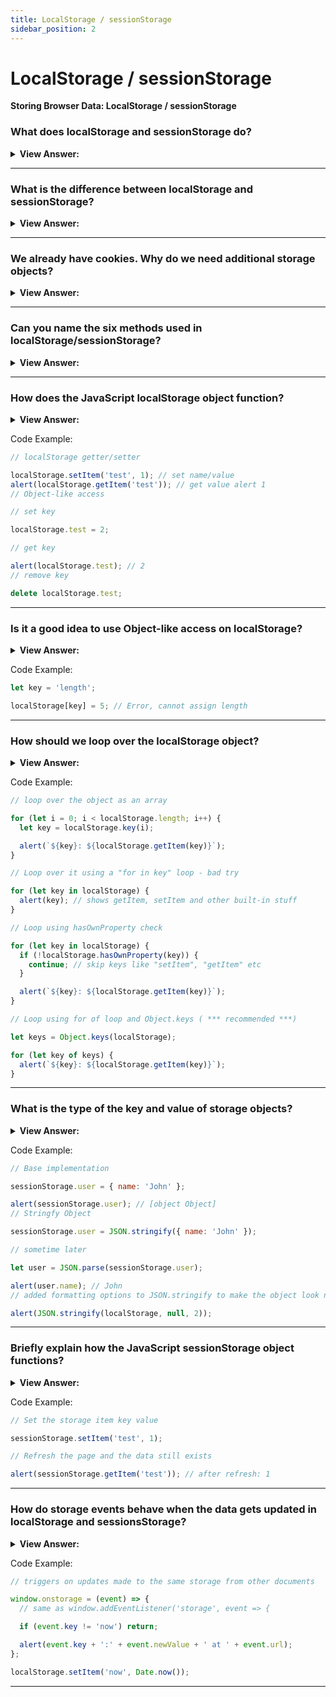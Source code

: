 ```yaml
---
title: LocalStorage / sessionStorage
sidebar_position: 2
---
```


# LocalStorage / sessionStorage

**Storing Browser Data: LocalStorage / sessionStorage**

<head>
  <title>LocalStorage / sessionStorage - JavaScript Interview Questions & Answers</title>
  <meta charSet="utf-8" />
</head>

### What does localStorage and sessionStorage do?

<details>
  <summary><strong>View Answer:</strong></summary>
  <div>
  <div><strong>Interview Response:</strong> In simple terms, Web storage objects localStorage and sessionStorage allow us to save key/value pairs in the browser.
    </div>
  </div>
</details>

---

### What is the difference between localStorage and sessionStorage?

<details>
  <summary><strong>View Answer:</strong></summary>
  <div>
  <div><strong>Interview Response:</strong> There is no difference between them except for the intended "non-persistence" of sessionStorage. The data stored in localStorage persists until explicitly deleted. Changes made are saved and available for all current and future visits to the site. For sessionStorage, changes are only available per tab. Changes made are saved and available for the current page in that tab until it is closed. Once it is closed, the stored data is deleted.
    </div>
  </div>
</details>

---

### We already have cookies. Why do we need additional storage objects?

<details>
  <summary><strong>View Answer:</strong></summary>
  <div>
  <div><strong>Interview Response:</strong> Unlike cookies, web storage objects are not sent to server with each request. Because of that, we can store much more. Most browsers allow at least 2 megabytes of data (or more) and have settings to configure that. Also, unlike cookies, the server cannot manipulate storage objects via HTTP headers. Everything is done in JavaScript. The storage is bound to the origin (domain/protocol/port triplet). That is, different protocols or subdomains infer different storage objects, they cannot access data from each other.
    </div>
  </div>
</details>

---

### Can you name the six methods used in localStorage/sessionStorage?

<details>
  <summary><strong>View Answer:</strong></summary>
  <div>
  <div><strong>Interview Response:</strong> Yes, both storage objects (localStorage/sessionStorage) have the same methods and properties, which include setItem, getItem, removeItem, clear, key, and length. As you can see, it is like a Map collection (setItem/getItem/removeItem), but also allows access by index with key(index).
    </div>
  </div>
</details>

---

### How does the JavaScript localStorage object function?

<details>
  <summary><strong>View Answer:</strong></summary>
  <div>
  <div><strong>Interview Response:</strong> The main features of localStorage are that the data can be shared between tabs. The data does not expire, and it remains after the browser restarts or the OS reboots. If, we want to add new data to the localStorage we can use the setItem method and if we want to parse it into the browser, we use the getItem method. We must be on the same origin (domain/port/protocol), but the url path can be different. The localStorage is shared between all windows with the same origin, so if we set the data in one window, the change becomes visible in another one. We can also use a plain object way of getting/setting keys.
    </div>
  </div>
</details>

Code Example:

```js
// localStorage getter/setter

localStorage.setItem('test', 1); // set name/value
alert(localStorage.getItem('test')); // get value alert 1
// Object-like access

// set key

localStorage.test = 2;

// get key

alert(localStorage.test); // 2
// remove key

delete localStorage.test;
```

---

### Is it a good idea to use Object-like access on localStorage?

<details>
  <summary><strong>View Answer:</strong></summary>
  <div>
  <div><strong>Interview Response:</strong> Technically, you can use object-like access on localStorage, but it is not recommended. If the key is user-generated, it can be anything, like length or toString, or another built-in method of localStorage. In that case getItem/setItem work fine, while object-like access fails. There is a storage event, it triggers when we modify the data. That event does not happen for object-like access.
    </div>
  </div>
</details>

Code Example:

```js
let key = 'length';

localStorage[key] = 5; // Error, cannot assign length
```

---

### How should we loop over the localStorage object?

<details>
  <summary><strong>View Answer:</strong></summary>
  <div>
  <div><strong>Interview Response:</strong> There is one notable thing about localStorage objects. They are not iterable on their own. One way to look over them as an array. Local Storage objects have a length, so we can iterate over them using the key method. Another way is to use “for key in” (for in loop) localStorage loop, just as we do with regular objects. It iterates over keys, but also outputs few built-in fields that we do not need. So, we need to filter fields from the prototype with hasOwnProperty check. Or just get the “own” keys with Object.keys and then loop over them if needed. The latter works, because Object.keys only returns the keys that belong to the object, ignoring the prototype.
    </div>
  </div>
</details>

Code Example:

```js
// loop over the object as an array

for (let i = 0; i < localStorage.length; i++) {
  let key = localStorage.key(i);

  alert(`${key}: ${localStorage.getItem(key)}`);
}

// Loop over it using a "for in key" loop - bad try

for (let key in localStorage) {
  alert(key); // shows getItem, setItem and other built-in stuff
}

// Loop using hasOwnProperty check

for (let key in localStorage) {
  if (!localStorage.hasOwnProperty(key)) {
    continue; // skip keys like "setItem", "getItem" etc
  }

  alert(`${key}: ${localStorage.getItem(key)}`);
}

// Loop using for of loop and Object.keys ( *** recommended ***)

let keys = Object.keys(localStorage);

for (let key of keys) {
  alert(`${key}: ${localStorage.getItem(key)}`);
}
```

---

### What is the type of the key and value of storage objects?

<details>
  <summary><strong>View Answer:</strong></summary>
  <div>
  <div><strong>Interview Response:</strong> For storage objects, both the key and value must be strings. If they were of any other type, like a number, or an object, it will get converted to string automatically. We can also use JSON to store objects. It is also it is possible to stringify the whole storage object, e.g., for debugging purposes.
    </div>
  </div>
</details>

Code Example:

```js
// Base implementation

sessionStorage.user = { name: 'John' };

alert(sessionStorage.user); // [object Object]
// Stringfy Object

sessionStorage.user = JSON.stringify({ name: 'John' });

// sometime later

let user = JSON.parse(sessionStorage.user);

alert(user.name); // John
// added formatting options to JSON.stringify to make the object look nicer

alert(JSON.stringify(localStorage, null, 2));
```

---

### Briefly explain how the JavaScript sessionStorage object functions?

<details>
  <summary><strong>View Answer:</strong></summary>
  <div>
  <div><strong>Interview Response:</strong> The sessionStorage object is used much less often than localStorage. The Properties and methods are the same, but it is much more limited. Some of sessionStorages limitations include the fact that it only exists if the tab remains open. Once, it is closed we have no more access to the session. One notable thing about session storage, is that is can be shared between iframes in the same tab. That object data will also server a page refresh, but not the closing or reopening of the URL in a new tab. That is because sessionStorage is bound not only to the origin, but also to the browser tab. For that reason, sessionStorage is used sparingly.
    </div>
  </div>
</details>

Code Example:

```js
// Set the storage item key value

sessionStorage.setItem('test', 1);

// Refresh the page and the data still exists

alert(sessionStorage.getItem('test')); // after refresh: 1
```

---

### How do storage events behave when the data gets updated in localStorage and sessionsStorage?

<details>
  <summary><strong>View Answer:</strong></summary>
  <div>
  <div><strong>Interview Response:</strong> When the data gets updated in localStorage or sessionStorage the storage event triggers. The important thing is that the event triggers on all window objects where the storage is accessible, except the one that caused it. It like a waterfall effect. Imagine, you have two windows with the same site in each. So localStorage is shared between them. If both windows are listening for window.onstorage, then each one will react on updates that happened in the other one.
    </div>
  </div>
</details>

Code Example:

```js
// triggers on updates made to the same storage from other documents

window.onstorage = (event) => {
  // same as window.addEventListener('storage', event => {

  if (event.key != 'now') return;

  alert(event.key + ':' + event.newValue + ' at ' + event.url);
};

localStorage.setItem('now', Date.now());
```

---
